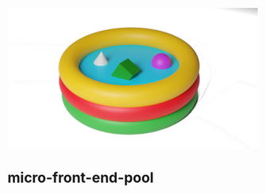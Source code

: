 ![Alt text](./MFP-LOGO-3d-lighter-perfect-angle-transparent.png?raw=true "Logo")

# micro-front-end-pool
